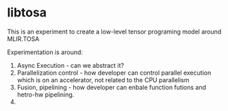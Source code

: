 # libtosa

This is an experiment to create a low-level tensor programing model around MLIR.TOSA

Experimentation is around:
1. Async Execution - can we abstract it?
2. Parallelization control - how developer can control parallel execution which is on an accelerator, not related to the CPU parallelism
3. Fusion, pipelining - how developer can enbale function futions and hetro-hw pipelining.
4. 
